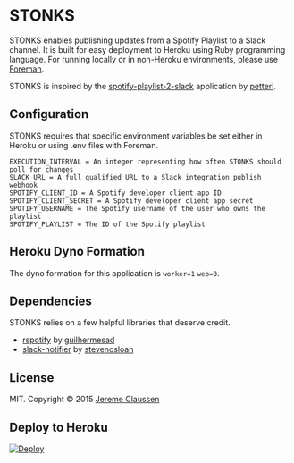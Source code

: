 # STONKS

STONKS enables publishing updates from a Spotify Playlist to a Slack channel.  It is built for easy deployment to Heroku using Ruby programming language.  For running locally or in non-Heroku environments, please use [Foreman](https://github.com/ddollar/foreman).

STONKS is inspired by the [spotify-playlist-2-slack](https://github.com/petterl/spotify-playlist-2-slack) application by [petterl](https://github.com/petterl).

## Configuration
STONKS requires that specific environment variables be set either in Heroku or using .env files with Foreman.

```
EXECUTION_INTERVAL = An integer representing how often STONKS should poll for changes
SLACK_URL = A full qualified URL to a Slack integration publish webhook
SPOTIFY_CLIENT_ID = A Spotify developer client app ID
SPOTIFY_CLIENT_SECRET = A Spotify developer client app secret
SPOTIFY_USERNAME = The Spotify username of the user who owns the playlist
SPOTIFY_PLAYLIST = The ID of the Spotify playlist
```

## Heroku Dyno Formation

The dyno formation for this application is `worker=1` `web=0`.

## Dependencies

STONKS relies on a few helpful libraries that deserve credit.

* [rspotify](https://github.com/guilhermesad/rspotify) by [guilhermesad](https://github.com/guilhermesad)
* [slack-notifier](https://github.com/stevenosloan/slack-notifier) by [stevenosloan](https://github.com/stevenosloan)

## License
MIT. Copyright &copy; 2015 [Jereme Claussen](https://github.com/jereme)

## Deploy to Heroku
[![Deploy](https://www.herokucdn.com/deploy/button.png)](https://heroku.com/deploy)

